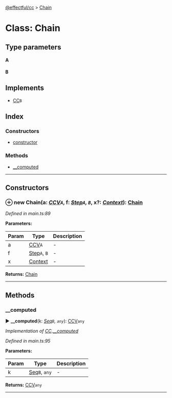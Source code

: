 [@effectful/cc](../README.md) > [Chain](../classes/chain.md)



# Class: Chain

## Type parameters
#### A 
#### B 
## Implements

* [CC](../interfaces/cc.md)`B`

## Index

### Constructors

* [constructor](chain.md#constructor)


### Methods

* [__computed](chain.md#__computed)



---
## Constructors
<a id="constructor"></a>


### ⊕ **new Chain**(a: *[CCV](../#ccv)`A`*, f: *[Step](../#step)`A`, `B`*, x?: *[Context](context.md)*): [Chain](chain.md)


*Defined in main.ts:89*



**Parameters:**

| Param | Type | Description |
| ------ | ------ | ------ |
| a | [CCV](../#ccv)`A`   |  - |
| f | [Step](../#step)`A`, `B`   |  - |
| x | [Context](context.md)   |  - |





**Returns:** [Chain](chain.md)

---


## Methods
<a id="__computed"></a>

###  __computed

► **__computed**(k: *[Seq](../#seq)`B`, `any`*): [CCV](../#ccv)`any`



*Implementation of [CC](../interfaces/cc.md).[__computed](../interfaces/cc.md#__computed)*

*Defined in main.ts:95*



**Parameters:**

| Param | Type | Description |
| ------ | ------ | ------ |
| k | [Seq](../#seq)`B`, `any`   |  - |





**Returns:** [CCV](../#ccv)`any`





___


